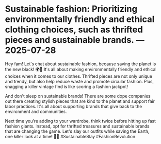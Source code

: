 # Sustainable fashion: Prioritizing environmentally friendly and ethical clothing choices, such as thrifted pieces and sustainable brands. — 2025-07-28

Hey fam! Let's chat about sustainable fashion, because saving the planet is the new black! 🌍💚 It's all about making environmentally friendly and ethical choices when it comes to our clothes. Thrifted pieces are not only unique and trendy, but also help reduce waste and promote circular fashion. Plus, snagging a killer vintage find is like scoring a fashion jackpot!

And don't sleep on sustainable brands! There are some dope companies out there creating stylish pieces that are kind to the planet and support fair labor practices. It's all about supporting brands that give back to the environment and communities.

Next time you're adding to your wardrobe, think twice before hitting up fast fashion giants. Instead, opt for thrifted treasures and sustainable brands that are changing the game. Let's slay our outfits while saving the Earth, one killer look at a time! 🌿👗 #SustainableSlay #FashionRevolution